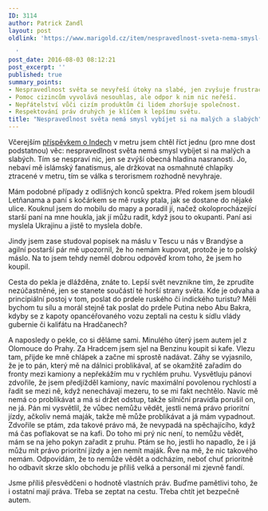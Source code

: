 ```yaml
---
ID: 3114
author: Patrick Zandl
layout: post
oldlink: 'https://www.marigold.cz/item/nespravedlnost-sveta-nema-smysl-vybijet-si-na-malych-a-slabych

  '
post_date: 2016-08-03 08:12:21
post_excerpt: ''
published: true
summary_points:
- Nespravedlnost světa se nevyřeší útoky na slabé, jen zvyšuje frustraci.
- Pomoc cizincům vyvolává nesouhlas, ale odpor k nim nic neřeší.
- Nepřátelství vůči cizím produktům či lidem zhoršuje společnost.
- Respektování práv druhých je klíčem k lepšímu světu.
title: "Nespravedlnost světa nemá smysl vybíjet si na malých a slabých"
---
```


Včerejším <a href="http://www.marigold.cz/item/indove-prestupujici-v-ladvi">příspěvkem o Indech</a> v metru jsem chtěl říct jednu (pro mne dost podstatnou) věc: nespravedlnost světa nemá smysl vybíjet si na malých a slabých. Tím se nespraví nic, jen se zvýší obecná hladina nasranosti. Jo, nebaví mě islámský fanatismus, ale držkovat na osmahnuté chlapíky ztracené v metru, tím se válka s terorismem rozhodně nevyhraje. 

Mám podobné případy z odlišných konců spektra. Před rokem jsem bloudil Letňanama a paní s kočárkem se mě rusky ptala, jak se dostane do nějaké ulice. Kouknul jsem do mobilu do mapy a poradil jí, načež okoloprocházející starší paní na mne houkla, jak jí můžu radit, když jsou to okupanti. Paní asi myslela Ukrajinu a jistě to myslela dobře. 

Jindy jsem zase studoval popisek na máslu v Tescu u nás v Brandýse a agilní postarší pár mě upozornil, že ho nemám kupovat, protože je to polský máslo. Na to jsem tehdy neměl dobrou odpověď krom toho, že jsem ho koupil. 

Cesta do pekla je dlážděna, znáte to. Lepší svět nevznikne tím, že zprudíte nezúčastněné, jen se stanete součástí té horší strany světa. Kde je odvaha a principiální postoj v tom, poslat do prdele ruského či indického turistu? Měli bychom tu sílu a morál stejně tak poslat do prdele Putina nebo Abu Bakra, kdyby se z kapoty opancéřovaného vozu zeptali na cestu k sídlu vlády gubernie či kalifátu na Hradčanech? 

A naposledy o pekle, co si děláme sami. Minulého úterý jsem autem jel z Olomouce do Prahy. Za Hradcem jsem sjel na Benzinu koupit si kafe. Vlezu tam, přijde ke mně chlápek a začne mi sprostě nadávat. Záhy se vyjasnilo, že je to pán, který mě na dálnici problikával, ať se okamžitě zařadím do fronty mezi kamiony a nepřekážím mu v rychlém pruhu. Vysvětluju pánovi zdvořile, že jsem předjížděl kamiony, navíc maximální povolenou rychlostí a řadit se mezi ně, když nenechávají mezeru, to se mi fakt nechtělo. Navíc mě nemá co problikávat a má si držet odstup, takže silniční pravidla porušil on, ne já. Pán mi vysvětlil, že vůbec nemůžu vědět, jestli nemá právo prioritní jízdy, ačkoliv nemá maják, takže mě může problikávat a já mám vypadnout. Zdvořile se ptám, zda takové právo má, že nevypadá na spěchajícího, když má čas poflakovat se na kafi. Do toho mi prý nic není, to nemůžu vědět, mám se na jeho pokyn zařadit z pruhu. Ptám se ho, jestli ho napadlo, že i já můžu mít právo prioritní jízdy a jen nemít maják. Řve na mě, že nic takového nemám. Odpovídám, že to nemůže vědět a odcházím, neboť chuť prioritně ho odbavit skrze sklo obchodu je příliš velká a personál mi zjevně fandí. 

Jsme příliš přesvědčeni o hodnotě vlastních práv. Buďme pamětlivi toho, že i ostatní mají práva. Třeba se zeptat na cestu. Třeba chtít jet bezpečně autem.